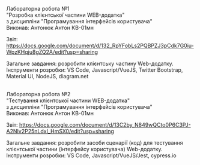 Лабораторна робота №1 <br/>
"Розробка клієнтської частини WEB-додатка" </br>
з дисципліни "Програмування інтерфейсів користувача" <br/>
Виконав: Антонюк Антон КВ-01мн <br/>

Звіт:  https://docs.google.com/document/d/132_RpYFobLs2PQBPZJ3pCdk7G0iu-WpzKHqju8gZQ2A/edit?usp=sharing <br/>

Загальне завдання: розробити клієнтську частину Web-додатку.<br/>
Інструменти розробки: VS Code, Javascript/VueJS, Twitter Bootstrap, Material UI, NodeJS, diagram.net<br/></br>


Лабораторна робота №2 <br/>
"Тестування клієнтської частини WEB-додатка" </br>
з дисципліни "Програмування інтерфейсів користувача" <br/>
Виконав: Антонюк Антон КВ-01мн <br/>

Звіт:  https://docs.google.com/document/d/13C2by_N849wQCto0P6C3PJ-A2NIv2P25nLdxI_HmSX0/edit?usp=sharing <br/>

Загальне завдання: розробити засоби сценарії (код) для тестування клієнтської частини (інтерфейсу користувача) Web-додатку.<br/>
Інструменти розробки: VS Code, Javascript/VueJS/Jest, cypress.io <br/>
